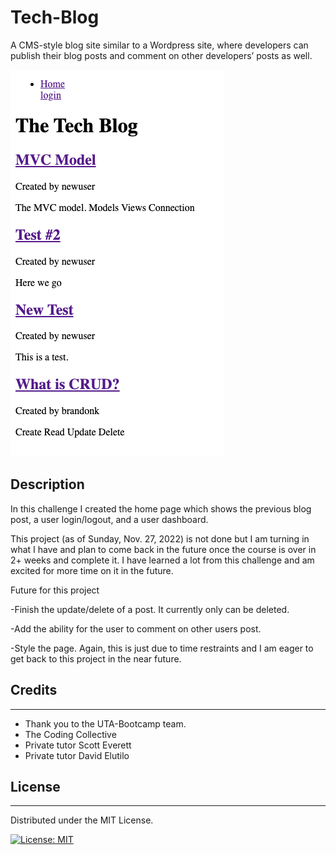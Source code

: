 # Tech-Blog
A CMS-style blog site similar to a Wordpress site, where developers can publish their blog posts and comment on other developers’ posts as well.

![pic](Assets/pic.png)

## Description 
In this challenge I created the home page which shows the previous blog post, a user login/logout, and a user dashboard.

This project (as of Sunday, Nov. 27, 2022) is not done but I am turning in what I have and plan to come back in the future once the course is over in 2+ weeks and complete it. I have learned a lot from this challenge and am excited for more time on it in the future.

Future for this project

-Finish the update/delete of a post.  It currently only can be deleted.

-Add the ability for the user to comment on other users post.

-Style the page. Again, this is just due to time restraints and I am eager to get back to this project in the near future.

## Credits
---
- Thank you to the UTA-Bootcamp team.
- The Coding Collective
- Private tutor Scott Everett
- Private tutor David Elutilo

## License
---

Distributed under the MIT License. 

[![License: MIT](https://img.shields.io/badge/License-MIT-yellow.svg)](https://opensource.org/licenses/MIT)